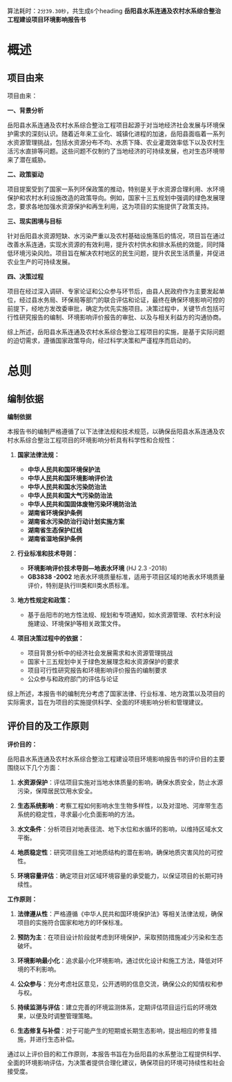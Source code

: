 算法耗时：`2分39.30秒`，共生成`6`个heading
**岳阳县水系连通及农村水系综合整治工程建设项目环境影响报告书**
# 概述
## 项目由来
项目由来：

**一、背景分析**

岳阳县水系连通及农村水系综合整治工程项目起源于对当地经济社会发展与环境保护需求的深刻认识。随着近年来工业化、城镇化进程的加速，岳阳县面临着一系列水资源管理挑战，包括水资源分布不均、水质下降、农业灌溉效率低下以及农村生活污水直排等问题。这些问题不仅制约了当地经济的可持续发展，也对生态环境带来了潜在威胁。

**二、政策驱动**

项目提案受到了国家一系列环保政策的推动，特别是关于水资源合理利用、水环境保护和农村水利设施改造的政策导向。例如，国家十三五规划中强调的绿色发展理念，要求各地加强水资源保护和再生利用，这为项目的实施提供了政策支持。

**三、现实困境与目标**

针对岳阳县水资源短缺、水污染严重以及农村基础设施落后的情况，项目旨在通过改善水系连通，实现水资源的有效利用，提升农村供水和排水系统的效能，同时降低环境污染风险。项目旨在解决农村地区的民生问题，提升农民生活质量，并促进农业生产的可持续发展。

**四、决策过程**

项目在经过深入调研、专家论证和公众参与环节后，由县人民政府作为主要发起单位，经过县水务局、环保局等部门的联合评估和论证，最终在确保环境影响可控的前提下，经地方发改委审批，确定为优先实施项目。决策过程中，关键节点包括可行性研究报告的编制、环境影响评价报告的审批、以及与相关利益方的沟通协商。

综上所述，岳阳县水系连通及农村水系综合整治工程项目的实施，是基于实际问题的迫切需求，遵循国家政策导向，经过科学决策和严谨程序而启动的。
# 总则
## 编制依据
**编制依据**

本报告书的编制严格遵循了以下法律法规和技术规范，以确保岳阳县水系连通及农村水系综合整治工程项目的环境影响分析具有科学性和合规性：

1. **国家法律法规：**
   - **中华人民共和国环境保护法**
   - **中华人民共和国环境影响评价法**
   - **中华人民共和国水污染防治法**
   - **中华人民共和国大气污染防治法**
   - **中华人民共和国固体废物污染环境防治法**
   - **湖南省环境保护条例**
   - **湖南省水污染防治行动计划实施方案**
   - **湖南省生态保护红线**
   - **湖南省湿地保护条例**

2. **行业标准和技术导则：**
   - **环境影响评价技术导则—地表水环境** (HJ 2.3 -2018)
   - **GB3838 -2002** 地表水环境质量标准，适用于项目区域的地表水环境质量评价，特别是执行Ⅲ类和II类水质标准。

3. **地方性规定和政策：**
   - 基于岳阳市的地方性法规、规划和专项通知，如水资源管理、农村水利设施建设、环境保护等相关政策文件。

4. **项目决策过程中的依据：**
   - 项目背景分析中的经济社会发展需求和水资源管理挑战
   - 国家十三五规划中关于绿色发展理念和水资源保护的要求
   - 项目可行性研究报告和环境影响评价报告的编制要求
   - 公众参与和政府部门的评估与论证

综上所述，本报告书的编制充分考虑了国家法律、行业标准、地方政策以及项目的实际需求，旨在为项目的实施提供科学、全面的环境影响分析和管理建议。
## 评价目的及工作原则
**评价目的：**

岳阳县水系连通及农村水系综合整治工程建设项目环境影响报告书的评价目的主要围绕以下几个方面：

1. **水资源保护**：评估项目实施对当地水体质量的影响，确保水质安全，防止水源污染，保障居民饮用水安全。

2. **生态系统影响**：考察工程如何影响水生生物多样性，以及对湿地、河岸带生态系统的稳定性，寻求最小化负面影响的方法。

3. **水文条件**：分析项目对地表径流、地下水位和水循环的影响，以维持区域水文平衡。

4. **地质稳定性**：研究项目施工对地质结构的潜在影响，确保地质灾害风险的可控性。

5. **环境容量评估**：确定项目对区域环境容量的承受能力，以保证项目的长期可持续性。

**工作原则：**

1. **法律遵从性**：严格遵循《中华人民共和国环境保护法》等相关法律法规，确保项目的实施符合国家和地方的环保标准。

2. **预防为主**：在项目设计阶段就考虑到环境保护，采取预防措施减少污染和生态破坏。

3. **环境影响最小化**：追求最小化环境影响，通过优化设计和施工方法，降低对环境的不利影响。

4. **公众参与**：充分考虑社区意见，公开透明的信息交流，确保公众的知情权和参与权。

5. **持续监测与评估**：建立完善的环境监测体系，定期评估项目运行后的环境效果，以便及时调整管理策略。

6. **生态修复与补偿**：对于可能产生的短期或长期生态影响，提出相应的修复措施，并进行生态补偿。

通过以上评价目的和工作原则，本报告书旨在为岳阳县的水系整治工程提供科学、全面的环境影响评估，为决策者提供合理化建议，确保项目的环境可持续性和社会接受度。
